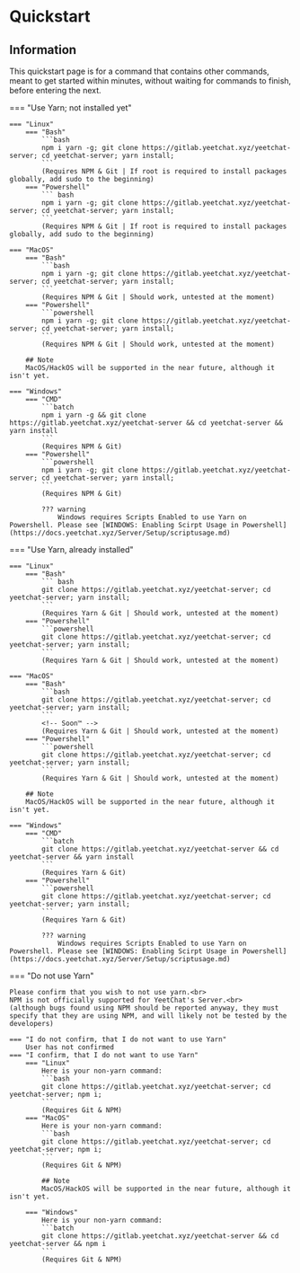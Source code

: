 # Quickstart
## Information
This quickstart page is for a command that contains other commands, meant to get started within minutes, without waiting for commands to finish, before entering the next.

=== "Use Yarn; not installed yet"

    === "Linux"
        === "Bash"
            ```bash
            npm i yarn -g; git clone https://gitlab.yeetchat.xyz/yeetchat-server; cd yeetchat-server; yarn install;
            ```
            (Requires NPM & Git | If root is required to install packages globally, add sudo to the beginning)
        === "Powershell"
            ``` bash
            npm i yarn -g; git clone https://gitlab.yeetchat.xyz/yeetchat-server; cd yeetchat-server; yarn install;
            ```
            (Requires NPM & Git | If root is required to install packages globally, add sudo to the beginning)
    
    === "MacOS"
        === "Bash"
            ```bash
            npm i yarn -g; git clone https://gitlab.yeetchat.xyz/yeetchat-server; cd yeetchat-server; yarn install;
            ```
            (Requires NPM & Git | Should work, untested at the moment)
        === "Powershell"
            ```powershell
            npm i yarn -g; git clone https://gitlab.yeetchat.xyz/yeetchat-server; cd yeetchat-server; yarn install;
            ```
            (Requires NPM & Git | Should work, untested at the moment)

        ## Note
        MacOS/HackOS will be supported in the near future, although it isn't yet.
    
    === "Windows"
        === "CMD"
            ```batch
            npm i yarn -g && git clone https://gitlab.yeetchat.xyz/yeetchat-server && cd yeetchat-server && yarn install
            ```
            (Requires NPM & Git)
        === "Powershell"
            ```powershell
            npm i yarn -g; git clone https://gitlab.yeetchat.xyz/yeetchat-server; cd yeetchat-server; yarn install;
            ```
            (Requires NPM & Git)
            
            ??? warning
                Windows requires Scripts Enabled to use Yarn on Powershell. Please see [WINDOWS: Enabling Scirpt Usage in Powershell](https://docs.yeetchat.xyz/Server/Setup/scriptusage.md)
            

=== "Use Yarn, already installed"

    === "Linux"
        === "Bash"
            ``` bash
            git clone https://gitlab.yeetchat.xyz/yeetchat-server; cd yeetchat-server; yarn install;
            ```
            (Requires Yarn & Git | Should work, untested at the moment)
        === "Powershell"
            ```powershell
            git clone https://gitlab.yeetchat.xyz/yeetchat-server; cd yeetchat-server; yarn install;
            ```
            (Requires Yarn & Git | Should work, untested at the moment)
    
    === "MacOS"
        === "Bash"
            ```bash
            git clone https://gitlab.yeetchat.xyz/yeetchat-server; cd yeetchat-server; yarn install;
            ```
            <!-- Soon™ -->
            (Requires Yarn & Git | Should work, untested at the moment)
        === "Powershell"
            ```powershell
            git clone https://gitlab.yeetchat.xyz/yeetchat-server; cd yeetchat-server; yarn install;
            ```
            (Requires Yarn & Git | Should work, untested at the moment)
        
        ## Note
        MacOS/HackOS will be supported in the near future, although it isn't yet.
    
    === "Windows"
        === "CMD"
            ```batch
            git clone https://gitlab.yeetchat.xyz/yeetchat-server && cd yeetchat-server && yarn install
            ```
            (Requires Yarn & Git)
        === "Powershell"
            ```powershell
            git clone https://gitlab.yeetchat.xyz/yeetchat-server; cd yeetchat-server; yarn install;
            ```
            (Requires Yarn & Git)

            ??? warning
                Windows requires Scripts Enabled to use Yarn on Powershell. Please see [WINDOWS: Enabling Scirpt Usage in Powershell](https://docs.yeetchat.xyz/Server/Setup/scriptusage.md)
            

=== "Do not use Yarn"

    Please confirm that you wish to not use yarn.<br>
    NPM is not officially supported for YeetChat's Server.<br>
    (although bugs found using NPM should be reported anyway, they must specify that they are using NPM, and will likely not be tested by the developers)
    
    === "I do not confirm, that I do not want to use Yarn"
        User has not confirmed
    === "I confirm, that I do not want to use Yarn"
        === "Linux"
            Here is your non-yarn command:
            ```bash
            git clone https://gitlab.yeetchat.xyz/yeetchat-server; cd yeetchat-server; npm i;
            ```
            (Requires Git & NPM)
        === "MacOS"
            Here is your non-yarn command:
            ```bash
            git clone https://gitlab.yeetchat.xyz/yeetchat-server; cd yeetchat-server; npm i;
            ```
            (Requires Git & NPM)

            ## Note
            MacOS/HackOS will be supported in the near future, although it isn't yet.

        === "Windows"
            Here is your non-yarn command:
            ```batch
            git clone https://gitlab.yeetchat.xyz/yeetchat-server && cd yeetchat-server && npm i
            ```
            (Requires Git & NPM)

